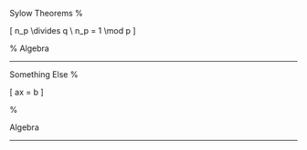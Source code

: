 Sylow Theorems
%

\[
n_p \divides q \\
n_p = 1 \mod p 
\]

%
Algebra

---

Something Else
%

\[
ax = b
\]

%

Algebra

---
